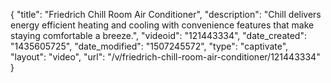 {
    "title": "Friedrich Chill Room Air Conditioner",
    "description": "Chill delivers energy efficient heating and cooling with convenience features that make staying comfortable a breeze.",
    "videoid": "121443334",
    "date_created": "1435605725",
    "date_modified": "1507245572",
    "type": "captivate",
    "layout": "video",
    "url": "\/v\/friedrich-chill-room-air-conditioner\/121443334"
}
